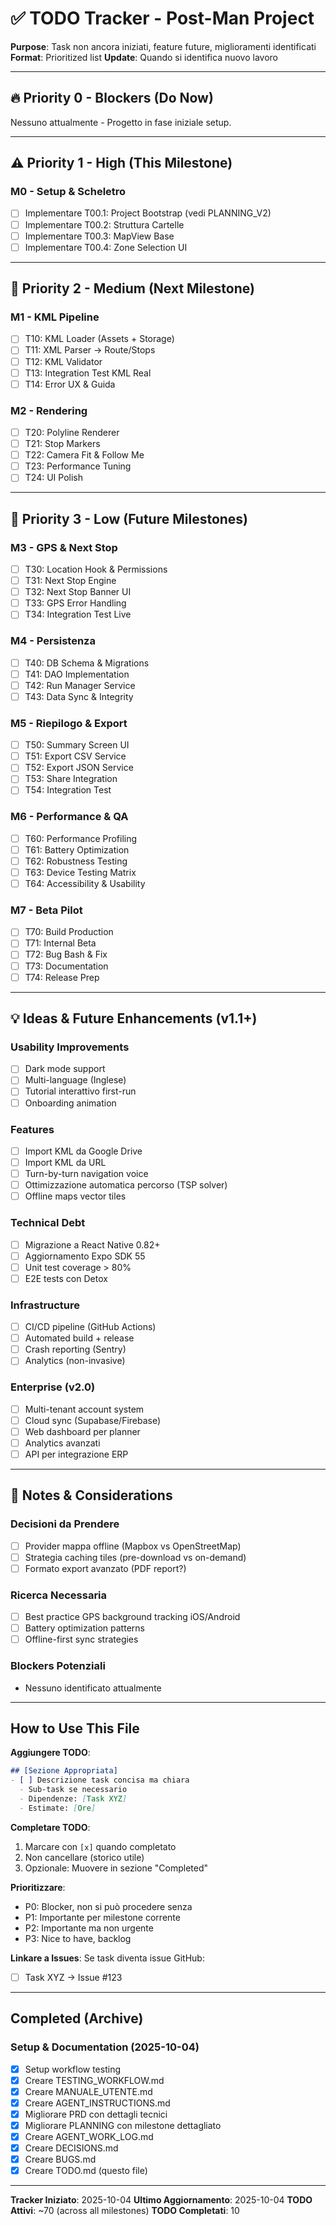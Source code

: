# ✅ TODO Tracker - Post-Man Project

**Purpose**: Task non ancora iniziati, feature future, miglioramenti identificati
**Format**: Prioritized list
**Update**: Quando si identifica nuovo lavoro

---

## 🔥 Priority 0 - Blockers (Do Now)

Nessuno attualmente - Progetto in fase iniziale setup.

---

## ⚠️ Priority 1 - High (This Milestone)

### M0 - Setup & Scheletro
- [ ] Implementare T00.1: Project Bootstrap (vedi PLANNING_V2)
- [ ] Implementare T00.2: Struttura Cartelle
- [ ] Implementare T00.3: MapView Base
- [ ] Implementare T00.4: Zone Selection UI

---

## 📌 Priority 2 - Medium (Next Milestone)

### M1 - KML Pipeline
- [ ] T10: KML Loader (Assets + Storage)
- [ ] T11: XML Parser → Route/Stops
- [ ] T12: KML Validator
- [ ] T13: Integration Test KML Real
- [ ] T14: Error UX & Guida

### M2 - Rendering
- [ ] T20: Polyline Renderer
- [ ] T21: Stop Markers
- [ ] T22: Camera Fit & Follow Me
- [ ] T23: Performance Tuning
- [ ] T24: UI Polish

---

## 🔵 Priority 3 - Low (Future Milestones)

### M3 - GPS & Next Stop
- [ ] T30: Location Hook & Permissions
- [ ] T31: Next Stop Engine
- [ ] T32: Next Stop Banner UI
- [ ] T33: GPS Error Handling
- [ ] T34: Integration Test Live

### M4 - Persistenza
- [ ] T40: DB Schema & Migrations
- [ ] T41: DAO Implementation
- [ ] T42: Run Manager Service
- [ ] T43: Data Sync & Integrity

### M5 - Riepilogo & Export
- [ ] T50: Summary Screen UI
- [ ] T51: Export CSV Service
- [ ] T52: Export JSON Service
- [ ] T53: Share Integration
- [ ] T54: Integration Test

### M6 - Performance & QA
- [ ] T60: Performance Profiling
- [ ] T61: Battery Optimization
- [ ] T62: Robustness Testing
- [ ] T63: Device Testing Matrix
- [ ] T64: Accessibility & Usability

### M7 - Beta Pilot
- [ ] T70: Build Production
- [ ] T71: Internal Beta
- [ ] T72: Bug Bash & Fix
- [ ] T73: Documentation
- [ ] T74: Release Prep

---

## 💡 Ideas & Future Enhancements (v1.1+)

### Usability Improvements
- [ ] Dark mode support
- [ ] Multi-language (Inglese)
- [ ] Tutorial interattivo first-run
- [ ] Onboarding animation

### Features
- [ ] Import KML da Google Drive
- [ ] Import KML da URL
- [ ] Turn-by-turn navigation voice
- [ ] Ottimizzazione automatica percorso (TSP solver)
- [ ] Offline maps vector tiles

### Technical Debt
- [ ] Migrazione a React Native 0.82+
- [ ] Aggiornamento Expo SDK 55
- [ ] Unit test coverage > 80%
- [ ] E2E tests con Detox

### Infrastructure
- [ ] CI/CD pipeline (GitHub Actions)
- [ ] Automated build + release
- [ ] Crash reporting (Sentry)
- [ ] Analytics (non-invasive)

### Enterprise (v2.0)
- [ ] Multi-tenant account system
- [ ] Cloud sync (Supabase/Firebase)
- [ ] Web dashboard per planner
- [ ] Analytics avanzati
- [ ] API per integrazione ERP

---

## 📝 Notes & Considerations

### Decisioni da Prendere
- [ ] Provider mappa offline (Mapbox vs OpenStreetMap)
- [ ] Strategia caching tiles (pre-download vs on-demand)
- [ ] Formato export avanzato (PDF report?)

### Ricerca Necessaria
- [ ] Best practice GPS background tracking iOS/Android
- [ ] Battery optimization patterns
- [ ] Offline-first sync strategies

### Blockers Potenziali
- Nessuno identificato attualmente

---

## How to Use This File

**Aggiungere TODO**:
```markdown
## [Sezione Appropriata]
- [ ] Descrizione task concisa ma chiara
  - Sub-task se necessario
  - Dipendenze: [Task XYZ]
  - Estimate: [Ore]
```

**Completare TODO**:
1. Marcare con `[x]` quando completato
2. Non cancellare (storico utile)
3. Opzionale: Muovere in sezione "Completed"

**Prioritizzare**:
- P0: Blocker, non si può procedere senza
- P1: Importante per milestone corrente
- P2: Importante ma non urgente
- P3: Nice to have, backlog

**Linkare a Issues**:
Se task diventa issue GitHub:
- [ ] Task XYZ → Issue #123

---

## Completed (Archive)

### Setup & Documentation (2025-10-04)
- [x] Setup workflow testing
- [x] Creare TESTING_WORKFLOW.md
- [x] Creare MANUALE_UTENTE.md
- [x] Creare AGENT_INSTRUCTIONS.md
- [x] Migliorare PRD con dettagli tecnici
- [x] Migliorare PLANNING con milestone dettagliato
- [x] Creare AGENT_WORK_LOG.md
- [x] Creare DECISIONS.md
- [x] Creare BUGS.md
- [x] Creare TODO.md (questo file)

---

**Tracker Iniziato**: 2025-10-04
**Ultimo Aggiornamento**: 2025-10-04
**TODO Attivi**: ~70 (across all milestones)
**TODO Completati**: 10
